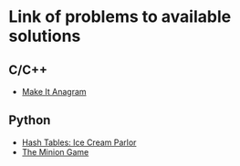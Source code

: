 # Link of problems to available solutions

## C/C++
- [Make It Anagram](https://www.hackerrank.com/challenges/make-it-anagram-mglines/problem)

## Python
- [Hash Tables: Ice Cream Parlor](https://www.hackerrank.com/challenges/ctci-ice-cream-parlor/problem)
- [The Minion Game](https://www.hackerrank.com/challenges/the-minion-game/problem)
